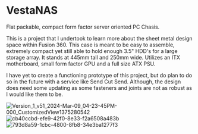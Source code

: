 # VestaNAS
Flat packable, compact form factor server oriented PC Chasis.

This is a project that I undertook to learn more about the sheet metal design space within Fusion 360. This case is meant to be easy to assemble, extremely compact yet still able to hold enough 3.5" HDD's for a large storage array. It stands at 445mm tall and 250mm wide. Utilizes an ITX motherboard, small form factor GPU and a full size ATX PSU. 

I have yet to create a functioning prototype of this project, but do plan to do so in the future with a service like Send Cut Send. Although, the design does need some updating as some fasteners and joints are not as robust as I would like them to be. 

![Version_1_v51_2024-Mar-09_04-23-45PM-000_CustomizedView1375280542](https://github.com/potatoworld/VestaNAS/assets/37276609/240f2f5e-5b2b-4841-9977-9862af83c811)
![cb40ccbd-efe9-42f0-8e33-f2a6508a483b](https://github.com/potatoworld/VestaNAS/assets/37276609/6fa1f013-63de-41af-9b53-3ea104dae6b1)
![793d8a59-1cbc-4800-8fb8-34e3ba1277f3](https://github.com/potatoworld/VestaNAS/assets/37276609/1ea7a4c2-422d-4a50-96a0-5b3f777b5835)
